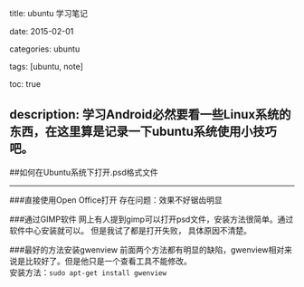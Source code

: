 title: ubuntu 学习笔记

date: 2015-02-01

categories: ubuntu

tags: [ubuntu, note]

toc: true

description: 学习Android必然要看一些Linux系统的东西，在这里算是记录一下ubuntu系统使用小技巧吧。
---

##如何在Ubuntu系统下打开.psd格式文件

----------

###直接使用Open Office打开
存在问题：效果不好锯齿明显

###通过GIMP软件
网上有人提到gimp可以打开psd文件，安装方法很简单。通过软件中心安装就可以。
但是我试了都是打开失败， 具体原因不清楚。  

###最好的方法安装gwenview
前面两个方法都有明显的缺陷，gwenview相对来说是比较好了。但是他只是一个查看工具不能修改。  
安装方法：```sudo apt-get install gwenview```